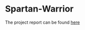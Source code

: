 # Spartan-Warrior
The project report can be found [here](http://socialledge.com/sjsu/index.php/F18:_Spartan_Warrior)
